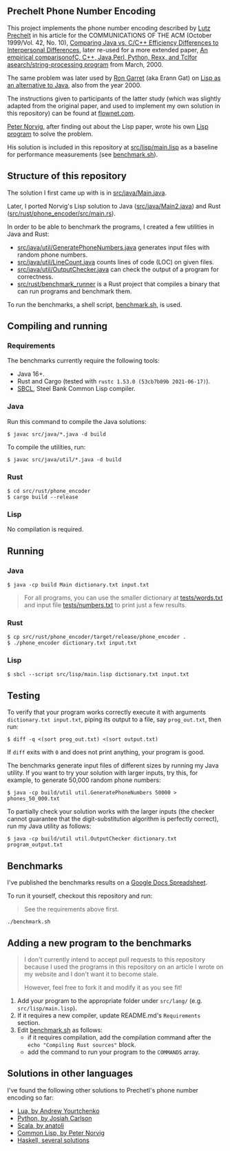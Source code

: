 ## Prechelt Phone Number Encoding

This project implements the phone number encoding described by [Lutz Prechelt](https://twitter.com/prechelt)
in his article for the COMMUNICATIONS OF THE ACM (October 1999/Vol. 42, No. 10), [Comparing Java vs. C/C++ Efficiency Differences to Interpersonal Differences](https://www.ebhakt.info/dl/Comparejavaandc_D9F7/compare_java_c.pdf),
later re-used for a more extended paper, [An empirical comparisonofC, C++, Java,Perl, Python, Rexx, and Tclfor asearch/string-processing program](http://page.mi.fu-berlin.de/prechelt/Biblio/jccpprtTR.pdf)
from March, 2000.

The same problem was later used by [Ron Garret](https://flownet.com/ron/) (aka Erann Gat) on
[Lisp as an alternative to Java](https://flownet.com/ron/papers/lisp-java/lisp-java.pdf), also from the year 2000.

The instructions given to participants of the latter study (which was slightly adapted from the original paper,
and used to implement my own solution in this repository) can be found at
[flownet.com](https://flownet.com/ron/papers/lisp-java/instructions.html).

[Peter Norvig](https://norvig.com/), after finding out about the Lisp paper, wrote his own
[Lisp program](http://www.norvig.com/java-lisp.html) to solve the problem.

His solution is included in this repository at [src/lisp/main.lisp](src/lisp/main.lisp) as a baseline for performance
measurements (see [benchmark.sh](benchmark.sh)).

## Structure of this repository

The solution I first came up with is in [src/java/Main.java](src/java/Main.java).

Later, I ported Norvig's Lisp solution to Java ([src/java/Main2.java](src/java/Main2.java))
and Rust ([src/rust/phone_encoder/src/main.rs](src/rust/phone_encoder/src/main.rs)).

In order to be able to benchmark the programs, I created a few utilities in Java and Rust:

* [src/java/util/GeneratePhoneNumbers.java](src/java/util/GeneratePhoneNumbers.java) generates input files with random phone numbers.
* [src/java/util/LineCount.java](src/java/util/LineCount.java) counts lines of code (LOC) on given files.
* [src/java/util/OutputChecker.java](src/java/util/OutputChecker.java) can check the output of a program for correctness.
* [src/rust/benchmark_runner](src/rust/benchmark_runner) is a Rust project that compiles a binary that can run programs and benchmark them.

To run the benchmarks, a shell script, [benchmark.sh](benchmark.sh), is used.

## Compiling and running

### Requirements

The benchmarks currently require the following tools:

* Java 16+.
* Rust and Cargo (tested with `rustc 1.53.0 (53cb7b09b 2021-06-17)`).
* [SBCL](https://lisp-lang.org/learn/getting-started/), Steel Bank Common Lisp compiler.

### Java

Run this command to compile the Java solutions:

```
$ javac src/java/*.java -d build
```

To compile the utilities, run:

```
$ javac src/java/util/*.java -d build
```

### Rust

```
$ cd src/rust/phone_encoder
$ cargo build --release
```

### Lisp

No compilation is required.

## Running

### Java

```
$ java -cp build Main dictionary.txt input.txt
```

> For all programs, you can use the smaller dictionary at [tests/words.txt](tests/words.txt)
> and input file [tests/numbers.txt](tests/numbers.txt) to print just a few results.

### Rust

```
$ cp src/rust/phone_encoder/target/release/phone_encoder .
$ ./phone_encoder dictionary.txt input.txt
```

### Lisp

```
$ sbcl --script src/lisp/main.lisp dictionary.txt input.txt
```

## Testing

To verify that your program works correctly execute it with arguments `dictionary.txt input.txt`, piping its output
to a file, say `prog_out.txt`, then run:

```
$ diff -q <(sort prog_out.txt) <(sort output.txt)
```

If `diff` exits with `0` and does not print anything, your program is good.

The benchmarks generate input files of different sizes by running my Java utility. If you want to try your solution
with larger inputs, try this, for example, to generate 50,000 random phone numbers:

```
$ java -cp build/util util.GeneratePhoneNumbers 50000 > phones_50_000.txt
```

To partially check your solution works with the larger inputs
(the checker cannot guarantee that the digit-substitution algorithm is perfectly correct),
run my Java utility as follows:

```
$ java -cp build/util util.OutputChecker dictionary.txt program_output.txt
```

## Benchmarks

I've published the benchmarks results on a [Google Docs Spreadsheet](https://docs.google.com/spreadsheets/d/14MFvpFaJ49XIA8K1coFLvsnIkpEQBbkOZbtTYujvatA/edit?usp=sharing).

To run it yourself, checkout this repository and run:

> See the requirements above first.

```
./benchmark.sh
```

## Adding a new program to the benchmarks

> I don't currently intend to accept pull requests to this repository because I used the programs in this repository on
> an article I wrote on my website and I don't want it to become stale.
>
> However, feel free to fork it and modify it as you see fit!

1. Add your program to the appropriate folder under `src/lang/` (e.g. `src/lisp/main.lisp`).
2. If it requires a new compiler, update README.md's `Requirements` section.
3. Edit [benchmark.sh](benchmark.sh) as follows:
    * if it requires compilation, add the compilation command after the `echo "Compiling Rust sources"` block.
    * add the command to run your program to the `COMMANDS` array.
   

## Solutions in other languages

I've found the following other solutions to Prechetl's phone number encoding so far:

* [Lua, by Andrew Yourtchenko](https://gist.github.com/ayourtch/752460)
* [Python, by Josiah Carlson](https://gist.github.com/josiahcarlson/752208)
* [Scala, by anatoli](https://github.com/tolks/scala-test-drive/blob/master/Matcher.scala)
* [Common Lisp, by Peter Norvig](http://www.norvig.com/java-lisp.html)
* [Haskell, several solutions](https://wiki.haskell.org/Phone_number)
